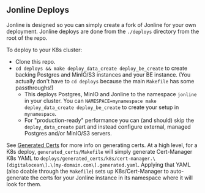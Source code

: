 ## Jonline Deploys

Jonline is designed so you can simply create a fork of Jonline for your own deployment.
Jonline deploys are done from the `./deploys` directory from the root of the repo.

To deploy to your K8s cluster:

* Clone this repo.
* `cd deploys && make deploy_data_create deploy_be_create` to create backing Postgres and MinIO/S3 instances and your BE instance. (You actually don't have to `cd deploys` because the main `Makefile` has some passthroughs!)
    * This deploys Postgres, MinIO and Jonline to the namespace `jonline` in your cluster. You can `NAMESPACE=mynamespace make deploy_data_create deploy_be_create` to create your setup in `mynamespace`.
    * For "production-ready" performance you can (and should) skip the `deploy_data_create` part and instead configure external, managed Postgres and/or MinIO/S3 servers.

See [Generated Certs](./generated_certs/README.md) for more info on generating certs. At a high level, for a K8s deploy, `generated_certs/Makefile` will simply generate Cert-Manager K8s YAML to `deploys/generated_certs/k8s/cert-manager.\[digitalocean\].\[my-domain.com\].generated.yaml`. Applying that YAML (also doable through the `Makefile`) sets up K8s/Cert-Manager to auto-generate the certs for your Jonline instance in its namespace where it will look for them.